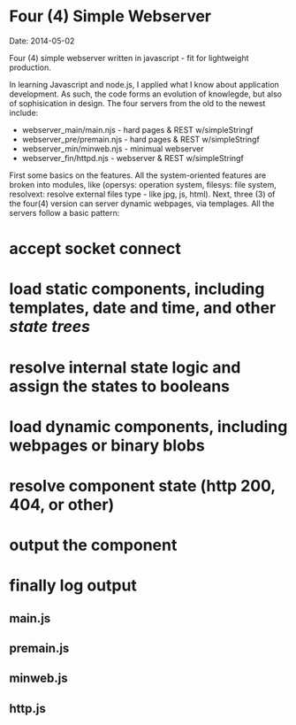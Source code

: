 # Four (4) Simple Webserver #
Date: 2014-05-02


Four (4) simple webserver written in javascript - fit for lightweight production.


In learning Javascript and node.js, I applied what I know about application development. As such, the code forms an evolution of knowlegde, but also of sophisication in design. The four servers from the old to the newest include: 

* webserver_main/main.njs   - hard pages & REST w/simpleStringf
* webserver_pre/premain.njs - hard pages & REST w/simpleStringf
* webserver_min/minweb.njs  - minimual webserver
* webserver_fin/httpd.njs   - webserver & REST w/simpleStringf

First some basics on the features. All the system-oriented features are broken into modules, like (opersys: operation system, filesys: file system, resolvext: resolve external files type - like jpg, js, html). Next, three (3) of the four(4) version can server dynamic webpages, via templages. All the servers follow a basic pattern:

# accept socket connect
# load static components, including templates, date and time, and other *state trees*
# resolve internal state logic and assign the states to booleans
# load dynamic components, including webpages or binary blobs
# resolve component state (http 200, 404, or other)
# output the component
# finally log output

## main.js ##

## premain.js ##

## minweb.js ##

## http.js ##


